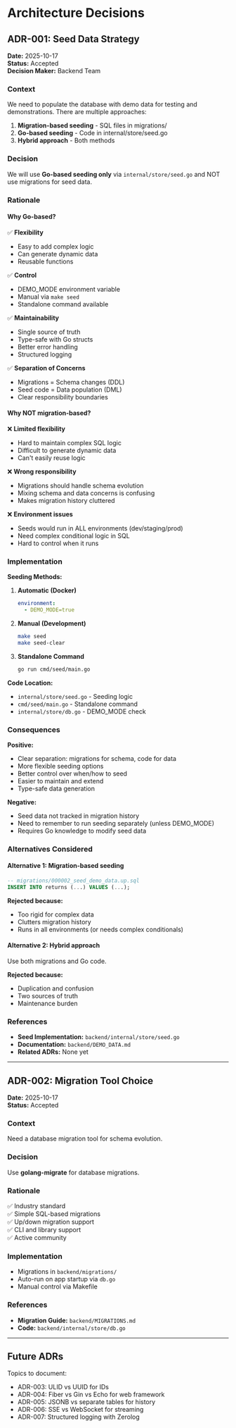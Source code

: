 # Architecture Decisions

## ADR-001: Seed Data Strategy

**Date:** 2025-10-17  
**Status:** Accepted  
**Decision Maker:** Backend Team  

### Context

We need to populate the database with demo data for testing and demonstrations. There are multiple approaches:

1. **Migration-based seeding** - SQL files in migrations/
2. **Go-based seeding** - Code in internal/store/seed.go
3. **Hybrid approach** - Both methods

### Decision

We will use **Go-based seeding only** via `internal/store/seed.go` and NOT use migrations for seed data.

### Rationale

#### Why Go-based?

✅ **Flexibility**
- Easy to add complex logic
- Can generate dynamic data
- Reusable functions

✅ **Control**
- DEMO_MODE environment variable
- Manual via `make seed`
- Standalone command available

✅ **Maintainability**
- Single source of truth
- Type-safe with Go structs
- Better error handling
- Structured logging

✅ **Separation of Concerns**
- Migrations = Schema changes (DDL)
- Seed code = Data population (DML)
- Clear responsibility boundaries

#### Why NOT migration-based?

❌ **Limited flexibility**
- Hard to maintain complex SQL logic
- Difficult to generate dynamic data
- Can't easily reuse logic

❌ **Wrong responsibility**
- Migrations should handle schema evolution
- Mixing schema and data concerns is confusing
- Makes migration history cluttered

❌ **Environment issues**
- Seeds would run in ALL environments (dev/staging/prod)
- Need complex conditional logic in SQL
- Hard to control when it runs

### Implementation

**Seeding Methods:**

1. **Automatic (Docker)**
   ```yaml
   environment:
     - DEMO_MODE=true
   ```

2. **Manual (Development)**
   ```bash
   make seed
   make seed-clear
   ```

3. **Standalone Command**
   ```bash
   go run cmd/seed/main.go
   ```

**Code Location:**
- `internal/store/seed.go` - Seeding logic
- `cmd/seed/main.go` - Standalone command
- `internal/store/db.go` - DEMO_MODE check

### Consequences

**Positive:**
- Clear separation: migrations for schema, code for data
- More flexible seeding options
- Better control over when/how to seed
- Easier to maintain and extend
- Type-safe data generation

**Negative:**
- Seed data not tracked in migration history
- Need to remember to run seeding separately (unless DEMO_MODE)
- Requires Go knowledge to modify seed data

### Alternatives Considered

#### Alternative 1: Migration-based seeding
```sql
-- migrations/000002_seed_demo_data.up.sql
INSERT INTO returns (...) VALUES (...);
```

**Rejected because:**
- Too rigid for complex data
- Clutters migration history
- Runs in all environments (or needs complex conditionals)

#### Alternative 2: Hybrid approach
Use both migrations and Go code.

**Rejected because:**
- Duplication and confusion
- Two sources of truth
- Maintenance burden

### References

- **Seed Implementation:** `backend/internal/store/seed.go`
- **Documentation:** `backend/DEMO_DATA.md`
- **Related ADRs:** None yet

---

## ADR-002: Migration Tool Choice

**Date:** 2025-10-17  
**Status:** Accepted  

### Context

Need a database migration tool for schema evolution.

### Decision

Use **golang-migrate** for database migrations.

### Rationale

✅ Industry standard  
✅ Simple SQL-based migrations  
✅ Up/down migration support  
✅ CLI and library support  
✅ Active community  

### Implementation

- Migrations in `backend/migrations/`
- Auto-run on app startup via `db.go`
- Manual control via Makefile

### References

- **Migration Guide:** `backend/MIGRATIONS.md`
- **Code:** `backend/internal/store/db.go`

---

## Future ADRs

Topics to document:

- ADR-003: ULID vs UUID for IDs
- ADR-004: Fiber vs Gin vs Echo for web framework
- ADR-005: JSONB vs separate tables for history
- ADR-006: SSE vs WebSocket for streaming
- ADR-007: Structured logging with Zerolog
